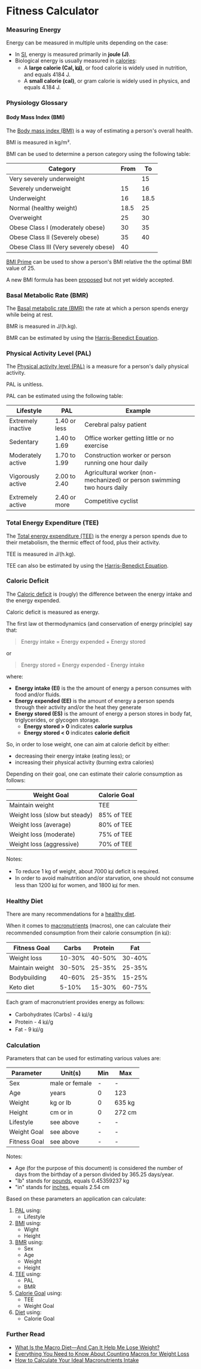 # Fitness Calculator

### Measuring Energy

Energy can be measured in multiple units depending on the case:

- In [SI](https://en.wikipedia.org/wiki/International_System_of_Units), energy is measured primarily in **joule (J)**.
- Biological energy is usually measured in [calories](https://en.wikipedia.org/wiki/Calorie):
  - A **large calorie (Cal, ㎉)**, or food calorie is widely used in nutrition, and equals 4184 J.
  - A **small calorie (cal)**, or gram calorie is widely used in physics, and equals 4.184 J.

### Physiology Glossary

#### Body Mass Index (BMI)

The [Body mass index (BMI)]((https://en.wikipedia.org/wiki/Body_mass_index)) is a way of estimating a person's overall health.

BMI is measured in kg/m².

BMI can be used to determine a person category using the following table:

  | Category                              | From | To   |
  | ------------------------------------- | ---- | ---- |
  | Very severely underweight             |      | 15   |
  | Severely underweight                  | 15   | 16   |
  | Underweight                           | 16   | 18.5 |
  | Normal (healthy weight)               | 18.5 | 25   |
  | Overweight                            | 25   | 30   |
  | Obese Class I (moderately obese)      | 30   | 35   |
  | Obese Class II (Severely obese)       | 35   | 40   |
  | Obese Class III (Very severely obese) | 40   |      |

[BMI Prime](https://en.wikipedia.org/wiki/Body_mass_index#BMI_prime) can be used to show a person's BMI relative the the optimal BMI value of 25.

A new BMI formula has been [proposed](https://en.wikipedia.org/wiki/Body_mass_index#Proposed_New_BMI) but not yet widely accepted.

### Basal Metabolic Rate (BMR)

The [Basal metabolic rate (BMR)](https://en.wikipedia.org/wiki/Basal_metabolic_rate) the rate at which a person spends energy while being at rest.

BMR is measured in J/(h.kg).

BMR can be estimated by using the [Harris-Benedict Equation](https://en.wikipedia.org/wiki/Harris%E2%80%93Benedict_equation).

### Physical Activity Level (PAL)

The [Physical activity level (PAL)](https://en.wikipedia.org/wiki/Physical_activity_level) is a measure for a person's daily physical activity.

PAL is unitless.

PAL can be estimated using the following table:

  | Lifestyle                   | PAL          | Example
  | --------------------------- | ------------ | -------
  | Extremely inactive          | 1.40 or less | Cerebral palsy patient
  | Sedentary                   | 1.40 to 1.69 | Office worker getting little or no exercise
  | Moderately active           | 1.70 to 1.99 | Construction worker or person running one hour daily
  | Vigorously active           | 2.00 to 2.40 | Agricultural worker (non-mechanized) or person swimming two hours daily
  | Extremely active            | 2.40 or more | Competitive cyclist

### Total Energy Expenditure (TEE)

The [Total energy expenditure (TEE)](https://en.wikipedia.org/wiki/Energy_homeostasis#Expenditure) is the energy a person spends due to their metabolism, the thermic effect of food, plus their activity.

TEE is measured in J/(h.kg).

TEE can also be estimated by using the [Harris-Benedict Equation](https://en.wikipedia.org/wiki/Harris%E2%80%93Benedict_equation).

### Caloric Deficit

The [Caloric deficit](https://en.wikipedia.org/wiki/Caloric_deficit) is (rougly) the difference between the energy intake and the energy expended.

Caloric deficit is measured as energy.

The first law ot thermodynamics (and conservation of energy principle) say that:

  > Energy intake = Energy expended + Energy stored

  or

  > Energy stored = Energy expended - Energy intake

  where:

  - **Energy intake (EI)** is the the amount of energy a person consumes with food and/or fluids.
  - **Energy expended (EE)** is the amount of energy a person spends through their activity and/or the heat they generate
  - **Energy stored (ES)** is the amount of energy a person stores in body fat, triglycerides, or glycogen storage.
    - **Energy stored > 0** indicates **calorie surplus**
    - **Energy stored < 0** indicates **calorie deficit**

So, in order to lose weight, one can aim at calorie deficit by either:

- decreasing their energy intake (eating less); or
- increasing their physical activity (burning extra calories)

Depending on their goal, one can estimate their calorie consumption as follows:

| Weight Goal                   | Calorie Goal |
| ----------------------------- | ------------ |
| Maintain weight               | TEE          |
| Weight loss (slow but steady) | 85% of TEE   |
| Weight loss (average)         | 80% of TEE   |
| Weight loss (moderate)        | 75% of TEE   |
| Weight loss (aggressive)      | 70% of TEE   |

Notes:

- To reduce 1 kg of weight, about 7000 ㎉ deficit is required.
- In order to avoid malnutrition and/or starvation, one should not consume less than 1200 ㎉ for women, and 1800 ㎉ for men.

### Healthy Diet

There are many recommendations for a [healthy diet](https://en.wikipedia.org/wiki/Healthy_diet).

When it comes to [macronutrients](https://en.wikipedia.org/wiki/Nutrient#Macronutrients) (macros), one can calculate their recommended consumption from their calorie consumption (in ㎉):

| Fitness Goal    | Carbs  | Protein | Fat    |
| --------------- | ------ | ------- | ------ |
| Weight loss     | 10-30% | 40-50%  | 30-40% |
| Maintain weight | 30-50% | 25-35%  | 25-35% |
| Bodybuilding    | 40-60% | 25-35%  | 15-25% |
| Keto diet       | 5-10%  | 15-30%  | 60-75% |

Each gram of macronutrient provides energy as follows:

- Carbohydrates (Carbs) - 4 ㎉/g
- Protein - 4 ㎉/g
- Fat - 9 ㎉/g

### Calculation

Parameters that can be used for estimating various values are:

| Parameter    | Unit(s)        | Min | Max    |
| ------------ | -------------- | --- | ------ |
| Sex          | male or female | -   | -      |
| Age          | years          | 0   | 123    |
| Weight       | kg or lb       | 0   | 635 kg |
| Height       | cm or in       | 0   | 272 cm |
| Lifestyle    | see above      | -   | -      |
| Weight Goal  | see above      | -   | -      |
| Fitness Goal | see above      | -   | -      |

Notes:

- Age (for the purpose of this document) is considered the number of days from the birthday of a person divided by 365.25 days/year.
- "lb" stands for [pounds](https://en.wikipedia.org/wiki/Pound_(mass)), equals 0.45359237 kg
- "in" stands for [inches](https://en.wikipedia.org/wiki/Inch), equals 2.54 cm

Based on these parameters an application can calculate:

1. [PAL](#physical-activity-level-pal) using:
   - Lifestyle
2. [BMI](#body-mass-index-bmi) using:
   - Wight
   - Height
3. [BMR](#basal-metabolic-rate-bmr) using:
   - Sex
   - Age
   - Weight
   - Height
4. [TEE](#total-energy-expenditure-tee) using:
   - PAL
   - BMR
5. [Calorie Goal](#calorie-deficit) using:
   - TEE
   - Weight Goal
6. [Diet](#healthy-diet) using:
   - Calorie Goal

### Further Read

- [What Is the Macro Diet—And Can It Help Me Lose Weight?](https://www.cookinglight.com/eating-smart/macro-diet-counting-macros-weight-loss-better-nutrition)
- [Everything You Need to Know About Counting Macros for Weight Loss
](https://www.menshealth.com/weight-loss/a19540439/how-to-count-macronutrients-iifym-eating-plan/)
- [How to Calculate Your Ideal Macronutrients Intake](https://shapescale.com/blog/health/nutrition/calculate-macronutrient-ratio/)
